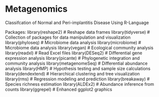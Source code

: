 # Metagenomics
Classifcation of Normal and Peri-implantitis Disease Using R-Language

Packages:
library(reshape2)  # Reshape data frames
library(tidyverse)  # Collection of packages for data manipulation and visualization
library(phyloseq)  # Microbiome data analysis
library(microbiome)  # Microbiome data analysis
library(vegan)  # Ecological community analysis
library(readxl)  # Read Excel files
library(DESeq2)  # Differential gene expression analysis
library(picante)  # Phylogenetic integration and community analysis
library(metagenomeSeq)  # Differential abundance analysis
library(HMP)  # Hypothesis testing and sample size calculations
library(dendextend)  # Hierarchical clustering and tree visualization
library(rms)  # Regression modeling and prediction
library(breakaway)  # Species richness estimation
library(ALDEx2)  # Abundance inference from counts
library(ggrepel)  # Enhanced ggplot2 graphics
